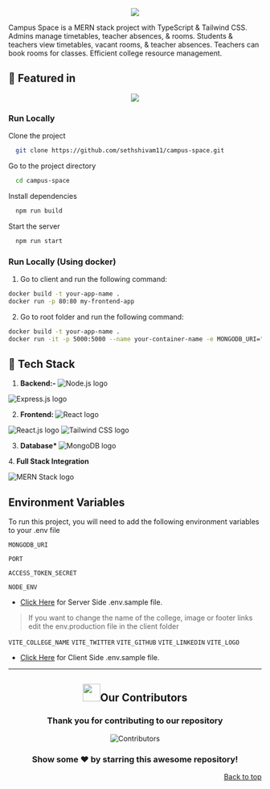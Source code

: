 <a name="top"></a>

<center>
<img src = "https://readme-typing-svg.herokuapp.com?font=Fira+Code&pause=1000&color=F7F7F7&random=false&width=435&lines=Campus+Space"> 
</center>

Campus Space is a MERN stack project with TypeScript & Tailwind CSS. Admins manage timetables, teacher absences, & rooms. Students & teachers view timetables, vacant rooms, & teacher absences. Teachers can book rooms for classes. Efficient college resource management.

## 🏅 Featured in

<p align="center">
  <img src="./image.png">
</p>

### Run Locally

Clone the project

```bash
  git clone https://github.com/sethshivam11/campus-space.git
```

Go to the project directory

```bash
  cd campus-space
```

Install dependencies

```bash
  npm run build
```

Start the server

```bash
  npm run start
```

### Run Locally (Using docker)

1. Go to client and run the following command:

```bash
docker build -t your-app-name .
docker run -p 80:80 my-frontend-app

```

2. Go to root folder and run the following command:

```bash
docker build -t your-app-name .
docker run -it -p 5000:5000 --name your-container-name -e MONGODB_URI="your mongodb url" -e ACCESS_TOKEN_SECRET="YOUR_SECRET_TOKEN" your-app-name
```

## <h2> 🔄 Tech Stack </h2>

1. <b>**Backend:-**</b>
     <!-- Node.js -->
   <img src="https://img.shields.io/badge/node.js-339933.svg?style=for-the-badge&logo=nodedotjs&logoColor=white" alt="Node.js logo">

<!-- Express.js -->
<img src="https://img.shields.io/badge/express.js-000000.svg?style=for-the-badge&logo=express&logoColor=white" alt="Express.js logo">

2. <b> **Frontend:** </b>
      <!-- React -->
   <img src="https://img.shields.io/badge/react-%2320232a.svg?style=for-the-badge&logo=react&logoColor=%2361DAFB" alt="React logo">

<!-- React.js -->
<img src="https://img.shields.io/badge/react.js-%2320232a.svg?style=for-the-badge&logo=react&logoColor=%2361DAFB" alt="React.js logo">

<!-- Tailwind CSS -->
<img src="https://img.shields.io/badge/tailwindcss-%2338B2AC.svg?style=for-the-badge&logo=tailwind-css&logoColor=white" alt="Tailwind CSS logo">

3. <b> **Database\*** </b>
     <!-- MongoDB -->
   <img src="https://img.shields.io/badge/mongodb-%2347A248.svg?style=for-the-badge&logo=mongodb&logoColor=white" alt="MongoDB logo">

4.<b> **Full Stack Integration** </b>

  <!-- MERN Stack -->
<img src="https://img.shields.io/badge/mernstack-%2320232a.svg?style=for-the-badge&logo=react&logoColor=%2361DAFB" alt="MERN Stack logo">

## Environment Variables

To run this project, you will need to add the following environment variables to your .env file

`MONGODB_URI`

`PORT`

`ACCESS_TOKEN_SECRET`

`NODE_ENV`

- [Click Here](https://github.com/sethshivam11/campus-space/blob/master/.env.sample) for Server Side .env.sample file.

> If you want to change the name of the college, image or footer links edit the env.production file in the client folder

`VITE_COLLEGE_NAME`
`VITE_TWITTER`
`VITE_GITHUB`
`VITE_LINKEDIN`
`VITE_LOGO`

- [Click Here](https://github.com/sethshivam11/campus-space/blob/master/client/.env.sample) for Client Side .env.sample file.

<hr>

<div>
  <h2 align = "center"><img src="https://raw.githubusercontent.com/Tarikul-Islam-Anik/Animated-Fluent-Emojis/master/Emojis/Smilies/Red%20Heart.png" width="35" height="35">Our Contributors</h2>
  <div align = "center">
 <h3>Thank you for contributing to our repository</h3>

![Contributors](https://contrib.rocks/image?repo=sethshivam11/campus-space)

### Show some ❤️ by starring this awesome repository!

<p align="right"><a href="#top">Back to top</a></p>
